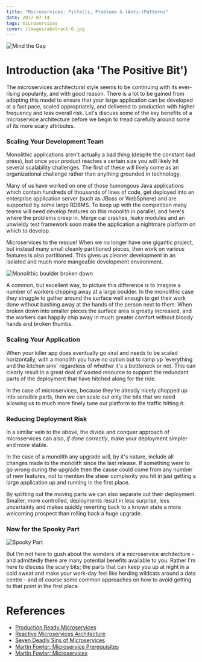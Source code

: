 ```yaml
---
title: "Microservices: Pitfalls, Problems & (Anti-)Patterns"
date: 2017-07-14
tags: microservices
cover: /images/abstract-6.jpg
---
```

![Mind the Gap](mindthegap.jpg)


# Introduction (aka 'The Positive Bit')

The microservices architectural style seems to be continuing with its ever-rising popularity, and with good reason. There is a lot to be gained from adopting this model to ensure that your large application can be developed at a fast pace, scaled appropriately, and delivered to production with higher frequency and less overall risk. Let's discuss some of the key benefits of a microservice architecture before we begin to tread carefully around some of its more scary attributes.

### Scaling Your Development Team

Monolithic applications aren't actually a bad thing (despite the constant bad press), but once your product reaches a certain size you will likely hit several scalability challenges. The first of these will likely come as an organizational challenge rather than anything grounded in technology.

Many of us have worked on one of those humongous Java applications which contain hundreds of thousands of lines of code, get deployed into an enterprise application server (such as JBoss or WebSphere) and are supported by some large RDBMS. To keep up with the competition many teams will need develop features on this monolith in parallel, and here's where the problems creep in. Merge car crashes, leaky modules and an unwieldy test framework soon make the application a nightmare platform on which to develop.

Microservices to the rescue! When we no longer have one gigantic project, but instead many small cleanly partitioned pieces, then work on various features is also partitioned. This gives us cleaner development in an isolated and much more mangeable development environment.

![Monolithic boulder broken down]()

A common, but excellent way, to picture this difference is to imagine a number of workers chipping away at a large boulder. In the monolithic case they struggle to gather around the surface well enough to get their work done without bashing away at the hands of the person next to them. When broken down into smaller pieces the surface area is greatly increased, and the workers can happily chip away in much greater comfort without bloody hands and broken thumbs.

### Scaling Your Application

When your killer app does eventually go viral and needs to be scaled horizontally, with a monolith you have no option but to ramp up 'everything and the kitchen sink' regardless of whether it's a bottleneck or not. This can clearly result in a great deal of wasted resource to support the redundant parts of the deployment that have hitched along for the ride.

In the case of microservices, because they're already nicely chopped up into sensible parts, then we can scale out only the bits that we need allowing us to much more finely tune our platform to the traffic hitting it.

### Reducing Deployment Risk

In a similar vein to the above, the divide and conquer approach of microservices can also, *if done correctly*, make your deployment simpler and more stable.

In the case of a monolith any upgrade will, by it's nature, include all changes made to the monolith since the last release. If something were to go wrong during the upgrade then the cause could come from any number of new features, not to mention the sheer complexity you hit in just getting a large application up and running in the first place.

By splitting out the moving parts we can also separate out their deployment. Smaller, more controlled, deployments result in less surprise, less uncertainty and makes quickly reverting back to a known state a more welcoming prospect than rolling back a huge upgrade.

### Now for the Spooky Part

![Spooky Part]()

But I'm not here to gush about the wonders of a microservice architecture - and admittedly there are many potential benefits available to you. Rather I'm here to discuss the scary bits; the parts that can keep you up at night in a cold sweat and make your work-day feel like herding wildcats around a data centre - and of course some common approaches on how to avoid getting to that point in the first place.




# References
* [Production Ready Microservices](http://shop.oreilly.com/product/0636920053675.do)
* [Reactive Microservices Architecture](http://www.oreilly.com/programming/free/reactive-microservices-architecture-orm.csp)
* [Seven Deadly Sins of Microservices](https://www.infoq.com/presentations/7-sins-microservices)
* [Martin Fowler: Microservice Prerequisites](https://martinfowler.com/bliki/MicroservicePrerequisites.html)
* [Martin Fowler: Microservices](https://martinfowler.com/articles/microservices.html)
